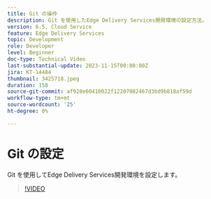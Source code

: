 ```yaml
---
title: Git の操作
description: Git を使用したEdge Delivery Services開発環境の設定方法。
version: 6.5, Cloud Service
feature: Edge Delivery Services
topic: Development
role: Developer
level: Beginner
doc-type: Technical Video
last-substantial-update: 2023-11-15T00:00:00Z
jira: KT-14484
thumbnail: 3425718.jpeg
duration: 158
source-git-commit: af928e60410022f12207082467d3bd9b818af59d
workflow-type: tm+mt
source-wordcount: '25'
ht-degree: 0%

---
```



# Git の設定

Git を使用してEdge Delivery Services開発環境を設定します。

>[!VIDEO](https://video.tv.adobe.com/v/3425718/?learn=on)
